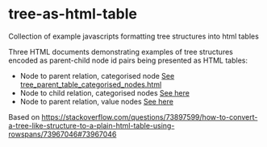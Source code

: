 # tree-as-html-table
Collection of example javascripts formatting tree structures into html tables

Three HTML documents demonstrating examples of tree structures encoded as parent-child node id pairs being presented as HTML tables:
- Node to parent relation, categorised node [See tree_parent_table_categorised_nodes.html](https://htmlpreview.github.io/?https://github.com/petern0691/tree-as-html-table/edit/main/tree_parent_table_categorised_nodes.html)
- Node to child relation, categorised nodes [See here](tree_child_table_categorised_nodes.html)
- Node to parent relation, value nodes [See here](tree_parent_table_leaf_value_rowed.html)

Based on https://stackoverflow.com/questions/73897599/how-to-convert-a-tree-like-structure-to-a-plain-html-table-using-rowspans/73967046#73967046
